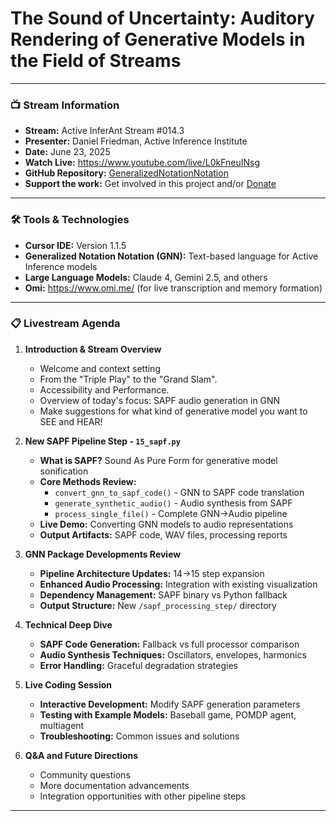 # The Sound of Uncertainty: Auditory Rendering of Generative Models in the Field of Streams
---

### 📺 Stream Information

- **Stream:** Active InferAnt Stream #014.3
- **Presenter:** Daniel Friedman, Active Inference Institute  
- **Date:** June 23, 2025
- **Watch Live:** https://www.youtube.com/live/L0kFneuINsg
- **GitHub Repository:** [GeneralizedNotationNotation](https://github.com/ActiveInferenceInstitute/GeneralizedNotationNotation)
- **Support the work:** Get involved in this project and/or [Donate](https://donate.activeinference.institute)

---

### 🛠️ Tools & Technologies

- **Cursor IDE:** Version 1.1.5
- **Generalized Notation Notation (GNN):** Text-based language for Active Inference models
- **Large Language Models:** Claude 4, Gemini 2.5, and others
- **Omi:** https://www.omi.me/ (for live transcription and memory formation)

---

### 📋 Livestream Agenda

1. **Introduction & Stream Overview**
   - Welcome and context setting
   - From the "Triple Play" to the "Grand Slam".
   - Accessibility and Performance. 
   - Overview of today's focus: SAPF audio generation in GNN
   - Make suggestions for what kind of generative model you want to SEE and HEAR!

2. **New SAPF Pipeline Step - `15_sapf.py`**
   - **What is SAPF?** Sound As Pure Form for generative model sonification
   - **Core Methods Review:**
     - `convert_gnn_to_sapf_code()` - GNN to SAPF code translation
     - `generate_synthetic_audio()` - Audio synthesis from SAPF
     - `process_single_file()` - Complete GNN→Audio pipeline
   - **Live Demo:** Converting GNN models to audio representations
   - **Output Artifacts:** SAPF code, WAV files, processing reports

3. **GNN Package Developments Review** 
   - **Pipeline Architecture Updates:** 14→15 step expansion
   - **Enhanced Audio Processing:** Integration with existing visualization
   - **Dependency Management:** SAPF binary vs Python fallback
   - **Output Structure:** New `/sapf_processing_step/` directory

4. **Technical Deep Dive** 
   - **SAPF Code Generation:** Fallback vs full processor comparison
   - **Audio Synthesis Techniques:** Oscillators, envelopes, harmonics
   - **Error Handling:** Graceful degradation strategies

5. **Live Coding Session** 
   - **Interactive Development:** Modify SAPF generation parameters
   - **Testing with Example Models:** Baseball game, POMDP agent, multiagent
   - **Troubleshooting:** Common issues and solutions

6. **Q&A and Future Directions**
   - Community questions
   - More documentation advancements
   - Integration opportunities with other pipeline steps

---
